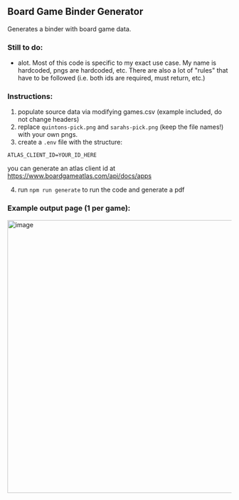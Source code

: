 ## Board Game Binder Generator

Generates a binder with board game data.

### Still to do:

- alot. Most of this code is specific to my exact use case. My name is hardcoded, pngs are hardcoded, etc. There are also a lot of "rules" that have to be followed (i.e. both ids are required, must return, etc.)

### Instructions:

1. populate source data via modifying games.csv (example included, do not change headers)
2. replace `quintons-pick.png` and `sarahs-pick.png` (keep the file names!) with your own pngs.
3. create a `.env` file with the structure:

```
ATLAS_CLIENT_ID=YOUR_ID_HERE
```

you can generate an atlas client id at https://www.boardgameatlas.com/api/docs/apps

4. run `npm run generate` to run the code and generate a pdf


### Example output page (1 per game):
<img width="613" alt="image" src="https://user-images.githubusercontent.com/10392661/161894933-f40cf9d7-25de-4bc0-9117-835c25c16189.png">
